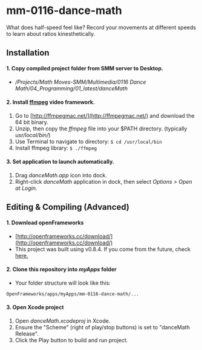 # mm-0116-dance-math
What does half-speed feel like? Record your movements at different speeds to  learn about ratios kinesthetically.

## Installation
#### 1. Copy compiled project folder from SMM server to Desktop.
* */Projects/Math Moves-SMM/Multimedia/0116 Dance Math/04_Programming/01_latest/danceMath*
#### 2. Install [ffmpeg](https://www.ffmpeg.org/) video framework. 
1. Go to [http://ffmpegmac.net/](http://ffmpegmac.net/) and download the 64 bit binary.
2. Unzip, then copy the *ffmpeg* file into your $PATH directory. (typically *usr/local/bin/*)
3. Use Terminal to navigate to directory: ``` $ cd /usr/local/bin ```
4. Install ffmpeg library: ```$ ./ffmpeg```
#### 3. Set application to launch automatically.
1. Drag *danceMath.app* icon into dock.
2. Right-click *danceMath* application in dock, then select *Options > Open at Login*.

## Editing & Compiling (Advanced)
#### 1. Download openFrameworks
* [http://openframeworks.cc/download/](http://openframeworks.cc/download/)
* This project was built using v0.8.4.  If you come from the future, check [here.](http://openframeworks.cc/download/older.html)

#### 2. Clone this repository into *myApps* folder
* Your folder structure will look like this:
```
OpenFrameworks/apps/myApps/mm-0116-dance-math/...
```

#### 3. Open Xcode project
1. Open *danceMath.xcodeproj* in Xcode.
2. Ensure the "Scheme" (right of play/stop buttons) is set to "danceMath Release".
3. Click the Play button to build and run project.
